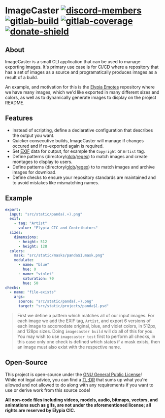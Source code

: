 # ImageCaster [![discord-members]][discord] [![gitlab-build]][gitlab] [![gitlab-coverage]][gitlab] [![donate-shield]][elypia-donate]
## About
ImageCaster is a small CLI application that can be used to manage exporting images.
It's primary use case is for CI/CD where a repository that has a set of images as a source
and programatically produces images as a result of a build.

An example, and motivation for this is the [Elypia Emotes] repository where we have
many images, which we'd like exported in many different sizes and colors, as well as
to dynamically generate images to display on the project README.

## Features
* Instead of scripting, define a declarative configuration that describes the output you want.
* Quicker consecutive builds, ImageCaster will manage if changes occured and if re-exported again is required.
* Set [EXIF] data for output, for example the `Copyright` or `Artist` tag.
* Define patterns (directory/[glob]/[regex]) to match images and create montages to display to users.
* Define patterns (directory/[glob]/[regex]) to to match images and archive images for download.
* Define checks to ensure your repository standards are maintained and to avoid mistakes like mismatching names.

## Example
```yml
export:
  input: "src/static/panda(.+).png"
  exif:
    - tag: "Artist"
      value: "Elypia CIC and Contributors"
  sizes:
    dimensions:
      - height: 512
      - height: 128
  colors:
    mask: "src/static/masks/panda$1.mask.png"
    modulate:
      - name: "blue"
        hue: 0
      - name: "violet"
        saturation: 70
        hue: 50
checks:
  - name: "file-exists"
    args:
      source: "src/static/panda(.+).png"
      target: "src/static/projects/panda$1.psd"
```
> First we define a pattern which matches all of our input images.
> For each image we add the EXIF tag, `Artist`, and export 6 versions of each image to 
> accomodate original, blue, and violet colors, in 512px, and 128px sizes.
> Doing `imagecaster build` will do all of this for you.  
> You may wish to use `imagecaster test` first to perform all checks, in this case
> only one check is defined which states if a mask exists, then an image must also exist
> with the respective name.

## Open-Source
This project is open-source under the [GNU General Public License]!  
While not legal advice, you can find a [TL;DR] that sums up what
you're allowed and not allowed to do along with any requirements if you want to 
use or derive work from this source code!  

**All non-code files including videos, models, audio, bitmaps, vectors, and 
animations such as gifs, are not under the aforementioned license; all rights
are reserved by Elypia CIC.** 

[discord]: https://discordapp.com/invite/hprGMaM "Discord Invite"
[gitlab]: https://gitlab.com/Elypia/imagecaster/commits/master "Repository on GitLab"
[elypia-donate]: https://elypia.org/donate "Donate to Elypia"
[Elypia Emotes]: https://gitlab.com/Elypia/elypia-emotes "Elypia Emotes"
[EXIF]: https://en.wikipedia.org/wiki/Exif "EXIF on Wikipedia"
[glob]: https://en.wikipedia.org/wiki/Glob_(programming) "Glob on Wikipedia"
[regex]: https://en.wikipedia.org/wiki/Regular_expression "Regular Expression on Wikipedia"
[GNU General Public License]: https://www.gnu.org/licenses/gpl-3.0.en.html "AGPL"
[TL;DR]: https://tldrlegal.com/license/gnu-general-public-license-v3-(gpl-3) "TLDR of AGPL"

[discord-members]: https://discordapp.com/api/guilds/184657525990359041/widget.png "Discord Shield"
[gitlab-build]: https://gitlab.com/Elypia/imagecaster/badges/master/pipeline.svg "GitLab Build Shield"
[gitlab-coverage]: https://gitlab.com/Elypia/imagecaster/badges/master/coverage.svg "GitLab Coverage Shield"
[donate-shield]: https://img.shields.io/badge/Elypia-Donate-blueviolet "Donate Shield"

